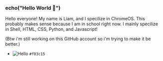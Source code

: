 ### echo("Hello World 👋")

Hello everyone!
My name is Liam, and I specilize in ChromeOS.
This probably makes sense because I am in school right now.
I mainly specilize in Shell, HTML, CSS, Python, and Javascript!

(Btw i'm still working on this GitHub account so i'm trying to make it be better.)
- ![Hello](https://placehold.co/15x15/f03c15/f03c15.png) `#f03c15`
